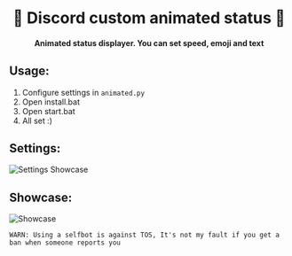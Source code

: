 <h1 align="center"> 🧶 Discord custom animated status 🧶 </h1>
<h4 align="center">Animated status displayer. You can set speed, emoji and text</h4>


## Usage:
1. Configure settings in `animated.py`
2. Open install.bat
3. Open start.bat
4. All set :)

## Settings:
![Settings Showcase](https://wheres-my-ta.co/x4n5mR.png)

## Showcase:
![Showcase](https://wheres-my-ta.co/CFC3a5.gif)

`WARN: Using a selfbot is against TOS, It's not my fault if you get a ban when someone reports you`
